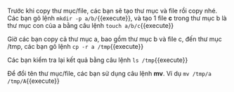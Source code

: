 Trước khi copy thư mục/file, các bạn sẽ tạo thư mục và file rồi copy nhé. Các bạn gõ lệnh `mkdir -p a/b/`{{execute}}, và tạo 1 file **c** trong thư mục b là thư mục con của a bằng câu lệnh `touch a/b/c`{{execute}}


Giờ các bạn copy cả thư mục a, bao gồm thư mục b và file c, đến thư mục /tmp, các bạn gõ lệnh `cp -r a /tmp`{{execute}}


Các bạn kiểm tra lại kết quả bằng câu lệnh `ls /tmp`{{execute}}


Để đổi tên thư mục/file, các bạn sử dụng câu lệnh **mv**. Ví dụ `mv /tmp/a /tmp/A`{{execute}}

